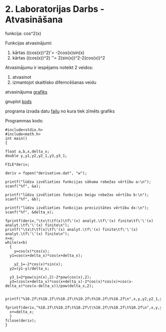 # 2. Laboratorijas Darbs - Atvasināšana

funkcija: cos^2(x)

Funkcijas atvasinājumi:
1. kārtas ((cos(x))^2)'= -2cos(x)sin(x)
2. kārtas ((cos(x))^2) ''= 2(sin(x))^2-2(cos(x))^2

Atvasinājumu ir iespējams noteikt 2 veidos:
 1. atvasinot
 2. izmantojot skaitlisko diferncēšanas veidu

atvasinājuma [grafiks](https://github.com/KeveKeve4/RTR105/blob/main/Laboratorijas%20Darbi/LD_3/cos2_atvas.png)

gnuplot [kods](https://github.com/KeveKeve4/RTR105/blob/main/Laboratorijas%20Darbi/LD_3/cos2_deriv_gnuplot.gp)

programa izvada datu [failu](https://github.com/KeveKeve4/RTR105/blob/main/Laboratorijas%20Darbi/LD_3/atvas.dat) no kura tiek zīmēts grafiks

Programmas kods:
```
#include<stdio.h>
#include<math.h>
int main()
{

float a,b,x,delta_x;
double y,y1,y2,y2_1,y3,y3_1;

FILE*deriv;

deriv = fopen("derivative.dat", "w");
	
printf("lūdzu izvēlieties funkcijas sākuma robežas vērtību a:\n");
scanf("%f", &a);
	
printf("lūdzu izvēlieties funkcijas beigu robežas vērtību b:\n");
scanf("%f", &b);
	
printf("lūdzu izvēlieties funkcijas precizitātes vērtību dx:\n");
scanf("%f", &delta_x);

fprintf(deriv,"\tx\t\tf(x)\tf\'(x) analyt.\tf\'(x) finite\tf\'\'(x) analyt.\tf\'\'(x) finite\n");
printf("\tx\t\tf(x)\tf\'(x) analyt.\tf\'(x) finite\tf\'\'(x) analyt.\tf\'\'(x) finite\n");
x=a;
while(x<b)
  {
	y=cos(x)*cos(x);
  y1=cos(x+delta_x)*cos(x+delta_x);
  
	y2_1=-2*cos(x)*sin(x);
  y2=(y1-y)/delta_x;
  
  y3_1=2*pow(sin(x),2)-2*pow(cos(x),2);
  y3=(cos(x+delta_x)*cos(x+delta_x)-2*cos(x)*cos(x)+cos(x-delta_x)*cos(x-delta_x))/pow(delta_x,2);
  
	printf("%10.2f\t%10.2f\t%10.2f\t%10.2f\t%10.2f\t%10.2f\n",x,y,y2,y2_1,y3,y3_1);
  fprintf(deriv,"%10.2f\t%10.2f\t%10.2f\t\%10.2f\t%10.2f\t%10.2f\n",x,y,y2,y2_1,y3,y3_1);
  x+=delta_x;
  }
fclose(deriv);
}
```
